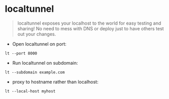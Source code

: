 # localtunnel

> localtunnel exposes your localhost to the world for easy testing and sharing!
> No need to mess with DNS or deploy just to have others test out your changes.

- Open localtunnel on port:

`lt --port 8000`

- Run localtunnel on subdomain:

`lt --subdomain example.com`

- proxy to hostname rather than localhost:

`lt --local-host myhost`

